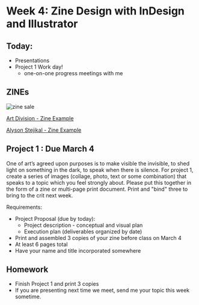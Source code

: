 # Week 4: Zine Design with InDesign and Illustrator

## Today:
- Presentations
- Project 1 Work day!
  - one-on-one progress meetings with me

## ZINEs

![zine sale](https://bloximages.chicago2.vip.townnews.com/journalstar.com/content/tncms/assets/v3/editorial/2/2b/22b541c8-81ef-5563-b0b1-5f0dd5ec5a2c/5872d916d1b0e.image.jpg?resize=1200%2C882)

[Art Division - Zine Example](https://www.flipsnack.com/artdivisionla/art-division-first-zine.html)

[Alyson Stejikal - Zine Example](https://www.flipsnack.com/amstejskal/in-bloom.html)

## Project 1 : Due March 4

One of art’s agreed upon purposes is to make visible the invisible, to shed light on something in the dark, to speak when there is silence. For project 1, create a series of images (collage, photo, text or some combination) that speaks to a topic which you feel strongly about. Please put this together in the form of a zine or multi-page print document. Print and "bind" three to bring to the crit next week.

Requirements:
- Project Proposal (due by today):
  - Project description - conceptual and visual plan
  - Execution plan (deliverables organized by date)
- Print and assembled 3 copies of your zine before class on March 4
- At least 6 pages total
- Have your name and title incorporated somewhere

## Homework
- Finish Project 1 and print 3 copies
- If you are presenting next time we meet, send me your topic this week sometime.
